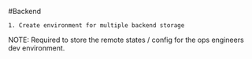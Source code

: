 #Backend

    1. Create environment for multiple backend storage

NOTE: Required to store the remote states / config for the ops engineers dev environment.

